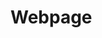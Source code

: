 # Webpage

<script type="text/javascript" src="gitbook/app.js"></script>
<script type="text/javascript" src="js/general.js"></script>